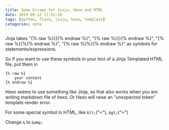 ```yaml
---
title: Some Escape for Jinja, Hexo and HTML
date: 2019-08-12 17:22:10
tags: [python, flask, jinja, hexo, template]
categories: note
---
```


Jinja takes "{% raw %}{{{% endraw %}", "{% raw %}}}{% endraw %}", "{% raw %}{%{% endraw %}", "{% raw %}%}{% endraw %}" as symbols for statements/expressions.

So if you want to use these symbols in your text of a Jinja Templated HTML file, put them in
```
{% raw %}
    your content
{% endraw %}
```

Hexo seems to use something like Jinja, so that also works when you are writing markdown file of hexo.
Or Hexo will raise an "unexpected token" template render error.

For some special symbol in HTML, like `&lt;`("<"), `&gt;`(">")

Change `&` to `&amp;`